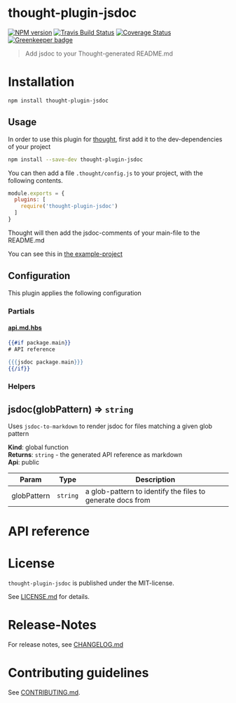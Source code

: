# thought-plugin-jsdoc 

[![NPM version](https://badge.fury.io/js/thought-plugin-jsdoc.svg)](http://badge.fury.io/js/thought-plugin-jsdoc)
[![Travis Build Status](https://travis-ci.org/nknapp/thought-plugin-jsdoc.svg?branch=master)](https://travis-ci.org/nknapp/thought-plugin-jsdoc)
[![Coverage Status](https://img.shields.io/coveralls/nknapp/thought-plugin-jsdoc.svg)](https://coveralls.io/r/nknapp/thought-plugin-jsdoc)
[![Greenkeeper badge](https://badges.greenkeeper.io/nknapp/thought-plugin-jsdoc.svg)](https://greenkeeper.io/)

> Add jsdoc to your Thought-generated README.md


# Installation

```
npm install thought-plugin-jsdoc
```

## Usage

In order to use this plugin for [thought](https://npmjs.com/package/thought),
first add it to the dev-dependencies of your project

```bash
npm install --save-dev thought-plugin-jsdoc
```

You can then add a file `.thought/config.js` to your 
project, with the following contents.

```js
module.exports = {
  plugins: [
    require('thought-plugin-jsdoc')
  ]
}
```

Thought will then add the jsdoc-comments of your main-file to the README.md

You can see this in [the example-project](examples/example-project)

## Configuration 

This plugin applies the following configuration

### Partials
#### [api.md.hbs](src/partials/api.md.hbs)

    
```hbs
{{#if package.main}}
# API reference

{{{jsdoc package.main}}}
{{/if}}

```

### Helpers

<a name="jsdoc"></a>

## jsdoc(globPattern) ⇒ <code>string</code>
Uses `jsdoc-to-markdown` to render jsdoc for files matching a given glob pattern

**Kind**: global function  
**Returns**: <code>string</code> - the generated API reference as markdown  
**Api**: public  

| Param | Type | Description |
| --- | --- | --- |
| globPattern | <code>string</code> | a glob-pattern to identify the files to generate docs from |


    

# API reference




# License

`thought-plugin-jsdoc` is published under the MIT-license.

See [LICENSE.md](LICENSE.md) for details.


# Release-Notes
 
For release notes, see [CHANGELOG.md](CHANGELOG.md)
 
# Contributing guidelines

See [CONTRIBUTING.md](CONTRIBUTING.md).